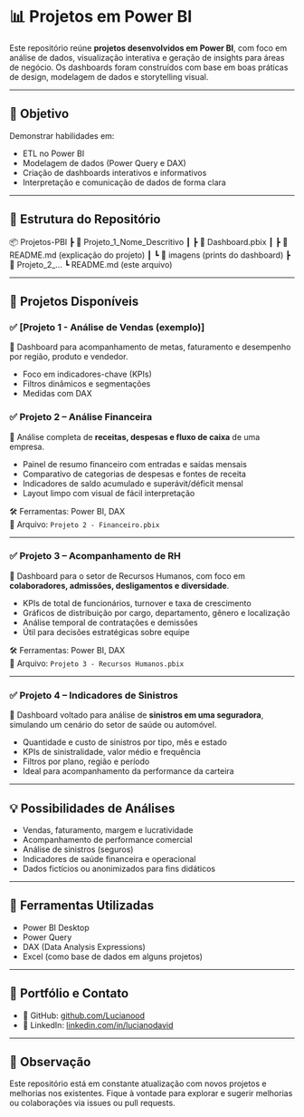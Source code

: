 # 📊 Projetos em Power BI

Este repositório reúne **projetos desenvolvidos em Power BI**, com foco em análise de dados, visualização interativa e geração de insights para áreas de negócio. Os dashboards foram construídos com base em boas práticas de design, modelagem de dados e storytelling visual.

---

## 🎯 Objetivo

Demonstrar habilidades em:

- ETL no Power BI
- Modelagem de dados (Power Query e DAX)
- Criação de dashboards interativos e informativos
- Interpretação e comunicação de dados de forma clara

---

## 📁 Estrutura do Repositório

📦 Projetos-PBI
┣ 📁 Projeto_1_Nome_Descritivo
┃ ┣ 📄 Dashboard.pbix
┃ ┣ 📄 README.md (explicação do projeto)
┃ ┗ 📁 imagens (prints do dashboard)
┣ 📁 Projeto_2_...
┗ README.md (este arquivo)

---

## 🧪 Projetos Disponíveis

### ✅ [Projeto 1 - Análise de Vendas (exemplo)]
📌 Dashboard para acompanhamento de metas, faturamento e desempenho por região, produto e vendedor.

- Foco em indicadores-chave (KPIs)
- Filtros dinâmicos e segmentações
- Medidas com DAX


### ✅ Projeto 2 – Análise Financeira

📌 Análise completa de **receitas, despesas e fluxo de caixa** de uma empresa.

- Painel de resumo financeiro com entradas e saídas mensais
- Comparativo de categorias de despesas e fontes de receita
- Indicadores de saldo acumulado e superávit/déficit mensal
- Layout limpo com visual de fácil interpretação

🛠️ Ferramentas: Power BI, DAX  
📁 Arquivo: `Projeto 2 - Financeiro.pbix`

---

### ✅ Projeto 3 – Acompanhamento de RH

📌 Dashboard para o setor de Recursos Humanos, com foco em **colaboradores, admissões, desligamentos e diversidade**.

- KPIs de total de funcionários, turnover e taxa de crescimento
- Gráficos de distribuição por cargo, departamento, gênero e localização
- Análise temporal de contratações e demissões
- Útil para decisões estratégicas sobre equipe

🛠️ Ferramentas: Power BI, DAX  
📁 Arquivo: `Projeto 3 - Recursos Humanos.pbix`

---

### ✅ Projeto 4 – Indicadores de Sinistros

📌 Dashboard voltado para análise de **sinistros em uma seguradora**, simulando um cenário do setor de saúde ou automóvel.

- Quantidade e custo de sinistros por tipo, mês e estado
- KPIs de sinistralidade, valor médio e frequência
- Filtros por plano, região e período
- Ideal para acompanhamento da performance da carteira
---

## 💡 Possibilidades de Análises

- Vendas, faturamento, margem e lucratividade
- Acompanhamento de performance comercial
- Análise de sinistros (seguros)
- Indicadores de saúde financeira e operacional
- Dados fictícios ou anonimizados para fins didáticos

---

## 🧰 Ferramentas Utilizadas

- Power BI Desktop
- Power Query
- DAX (Data Analysis Expressions)
- Excel (como base de dados em alguns projetos)

---

## 🔗 Portfólio e Contato

- 🐙 GitHub: [github.com/Lucianood](https://github.com/Lucianood)
- 💼 LinkedIn: [linkedin.com/in/lucianodavid](https://www.linkedin.com/in/lucianodavid)

---

## 📌 Observação

Este repositório está em constante atualização com novos projetos e melhorias nos existentes. Fique à vontade para explorar e sugerir melhorias ou colaborações via issues ou pull requests.
